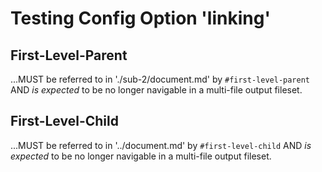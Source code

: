 # Testing Config Option 'linking'

## First-Level-Parent

...MUST be referred to in './sub-2/document.md' by `#first-level-parent`
AND *is expected* to be no longer navigable in a multi-file output fileset.

## First-Level-Child

...MUST be referred to in '../document.md' by `#first-level-child`
AND *is expected* to be no longer navigable in a multi-file output fileset.
